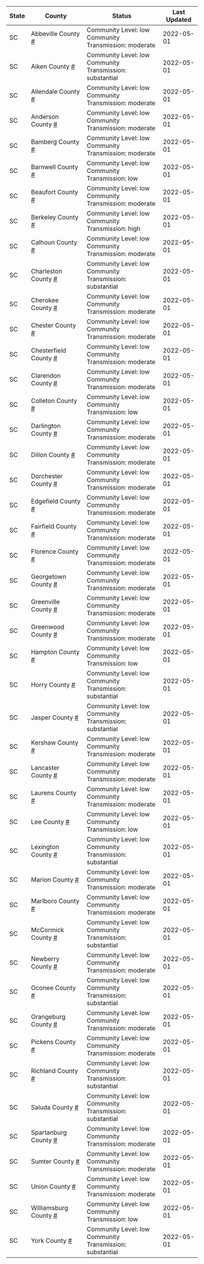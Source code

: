State | County | Status | Last Updated
--- | --- | --- | --- 
SC | Abbeville County <a href="#abbeville_county">#</a> | <a name="abbeville_county"></a>Community Level: low<br/>Community Transmission: moderate | 2022-05-01
SC | Aiken County <a href="#aiken_county">#</a> | <a name="aiken_county"></a>Community Level: low<br/>Community Transmission: substantial | 2022-05-01
SC | Allendale County <a href="#allendale_county">#</a> | <a name="allendale_county"></a>Community Level: low<br/>Community Transmission: moderate | 2022-05-01
SC | Anderson County <a href="#anderson_county">#</a> | <a name="anderson_county"></a>Community Level: low<br/>Community Transmission: moderate | 2022-05-01
SC | Bamberg County <a href="#bamberg_county">#</a> | <a name="bamberg_county"></a>Community Level: low<br/>Community Transmission: moderate | 2022-05-01
SC | Barnwell County <a href="#barnwell_county">#</a> | <a name="barnwell_county"></a>Community Level: low<br/>Community Transmission: low | 2022-05-01
SC | Beaufort County <a href="#beaufort_county">#</a> | <a name="beaufort_county"></a>Community Level: low<br/>Community Transmission: moderate | 2022-05-01
SC | Berkeley County <a href="#berkeley_county">#</a> | <a name="berkeley_county"></a>Community Level: low<br/>Community Transmission: high | 2022-05-01
SC | Calhoun County <a href="#calhoun_county">#</a> | <a name="calhoun_county"></a>Community Level: low<br/>Community Transmission: moderate | 2022-05-01
SC | Charleston County <a href="#charleston_county">#</a> | <a name="charleston_county"></a>Community Level: low<br/>Community Transmission: substantial | 2022-05-01
SC | Cherokee County <a href="#cherokee_county">#</a> | <a name="cherokee_county"></a>Community Level: low<br/>Community Transmission: moderate | 2022-05-01
SC | Chester County <a href="#chester_county">#</a> | <a name="chester_county"></a>Community Level: low<br/>Community Transmission: moderate | 2022-05-01
SC | Chesterfield County <a href="#chesterfield_county">#</a> | <a name="chesterfield_county"></a>Community Level: low<br/>Community Transmission: moderate | 2022-05-01
SC | Clarendon County <a href="#clarendon_county">#</a> | <a name="clarendon_county"></a>Community Level: low<br/>Community Transmission: moderate | 2022-05-01
SC | Colleton County <a href="#colleton_county">#</a> | <a name="colleton_county"></a>Community Level: low<br/>Community Transmission: low | 2022-05-01
SC | Darlington County <a href="#darlington_county">#</a> | <a name="darlington_county"></a>Community Level: low<br/>Community Transmission: moderate | 2022-05-01
SC | Dillon County <a href="#dillon_county">#</a> | <a name="dillon_county"></a>Community Level: low<br/>Community Transmission: moderate | 2022-05-01
SC | Dorchester County <a href="#dorchester_county">#</a> | <a name="dorchester_county"></a>Community Level: low<br/>Community Transmission: moderate | 2022-05-01
SC | Edgefield County <a href="#edgefield_county">#</a> | <a name="edgefield_county"></a>Community Level: low<br/>Community Transmission: moderate | 2022-05-01
SC | Fairfield County <a href="#fairfield_county">#</a> | <a name="fairfield_county"></a>Community Level: low<br/>Community Transmission: moderate | 2022-05-01
SC | Florence County <a href="#florence_county">#</a> | <a name="florence_county"></a>Community Level: low<br/>Community Transmission: moderate | 2022-05-01
SC | Georgetown County <a href="#georgetown_county">#</a> | <a name="georgetown_county"></a>Community Level: low<br/>Community Transmission: moderate | 2022-05-01
SC | Greenville County <a href="#greenville_county">#</a> | <a name="greenville_county"></a>Community Level: low<br/>Community Transmission: moderate | 2022-05-01
SC | Greenwood County <a href="#greenwood_county">#</a> | <a name="greenwood_county"></a>Community Level: low<br/>Community Transmission: moderate | 2022-05-01
SC | Hampton County <a href="#hampton_county">#</a> | <a name="hampton_county"></a>Community Level: low<br/>Community Transmission: low | 2022-05-01
SC | Horry County <a href="#horry_county">#</a> | <a name="horry_county"></a>Community Level: low<br/>Community Transmission: substantial | 2022-05-01
SC | Jasper County <a href="#jasper_county">#</a> | <a name="jasper_county"></a>Community Level: low<br/>Community Transmission: substantial | 2022-05-01
SC | Kershaw County <a href="#kershaw_county">#</a> | <a name="kershaw_county"></a>Community Level: low<br/>Community Transmission: moderate | 2022-05-01
SC | Lancaster County <a href="#lancaster_county">#</a> | <a name="lancaster_county"></a>Community Level: low<br/>Community Transmission: moderate | 2022-05-01
SC | Laurens County <a href="#laurens_county">#</a> | <a name="laurens_county"></a>Community Level: low<br/>Community Transmission: moderate | 2022-05-01
SC | Lee County <a href="#lee_county">#</a> | <a name="lee_county"></a>Community Level: low<br/>Community Transmission: low | 2022-05-01
SC | Lexington County <a href="#lexington_county">#</a> | <a name="lexington_county"></a>Community Level: low<br/>Community Transmission: substantial | 2022-05-01
SC | Marion County <a href="#marion_county">#</a> | <a name="marion_county"></a>Community Level: low<br/>Community Transmission: moderate | 2022-05-01
SC | Marlboro County <a href="#marlboro_county">#</a> | <a name="marlboro_county"></a>Community Level: low<br/>Community Transmission: moderate | 2022-05-01
SC | McCormick County <a href="#mccormick_county">#</a> | <a name="mccormick_county"></a>Community Level: low<br/>Community Transmission: substantial | 2022-05-01
SC | Newberry County <a href="#newberry_county">#</a> | <a name="newberry_county"></a>Community Level: low<br/>Community Transmission: moderate | 2022-05-01
SC | Oconee County <a href="#oconee_county">#</a> | <a name="oconee_county"></a>Community Level: low<br/>Community Transmission: substantial | 2022-05-01
SC | Orangeburg County <a href="#orangeburg_county">#</a> | <a name="orangeburg_county"></a>Community Level: low<br/>Community Transmission: moderate | 2022-05-01
SC | Pickens County <a href="#pickens_county">#</a> | <a name="pickens_county"></a>Community Level: low<br/>Community Transmission: moderate | 2022-05-01
SC | Richland County <a href="#richland_county">#</a> | <a name="richland_county"></a>Community Level: low<br/>Community Transmission: substantial | 2022-05-01
SC | Saluda County <a href="#saluda_county">#</a> | <a name="saluda_county"></a>Community Level: low<br/>Community Transmission: substantial | 2022-05-01
SC | Spartanburg County <a href="#spartanburg_county">#</a> | <a name="spartanburg_county"></a>Community Level: low<br/>Community Transmission: moderate | 2022-05-01
SC | Sumter County <a href="#sumter_county">#</a> | <a name="sumter_county"></a>Community Level: low<br/>Community Transmission: moderate | 2022-05-01
SC | Union County <a href="#union_county">#</a> | <a name="union_county"></a>Community Level: low<br/>Community Transmission: moderate | 2022-05-01
SC | Williamsburg County <a href="#williamsburg_county">#</a> | <a name="williamsburg_county"></a>Community Level: low<br/>Community Transmission: low | 2022-05-01
SC | York County <a href="#york_county">#</a> | <a name="york_county"></a>Community Level: low<br/>Community Transmission: substantial | 2022-05-01
